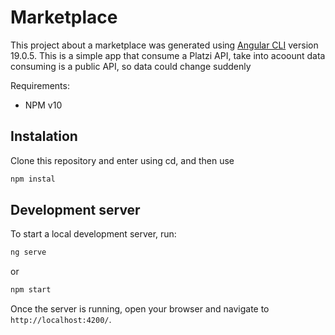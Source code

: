 # Marketplace

This project about a marketplace was generated using [Angular CLI](https://github.com/angular/angular-cli) version 19.0.5. This is a simple app that consume a Platzi API, take into acoount data consuming is a public API, so data could change suddenly


Requirements:
- NPM v10

## Instalation

Clone this repository and enter using cd, and then use

```bash
npm instal
```

## Development server

To start a local development server, run:

```bash
ng serve
```
or
```bash
npm start
```

Once the server is running, open your browser and navigate to `http://localhost:4200/`. 
